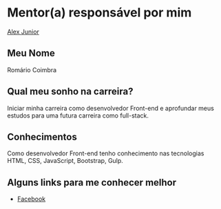 # Mentor(a) responsável por mim
[Alex Junior](/profiles/mentors/profiles/alexjunior012.md)

## Meu Nome
Romário Coimbra

## Qual meu sonho na carreira?
Iniciar minha carreira como desenvolvedor Front-end e aprofundar meus estudos para uma futura carreira como full-stack.

## Conhecimentos
Como desenvolvedor Front-end tenho conhecimento nas tecnologias HTML, CSS, JavaScript, Bootstrap, Gulp.

## Alguns links para me conhecer melhor

- [Facebook](https://www.facebook.com/romarioccoimbra)

